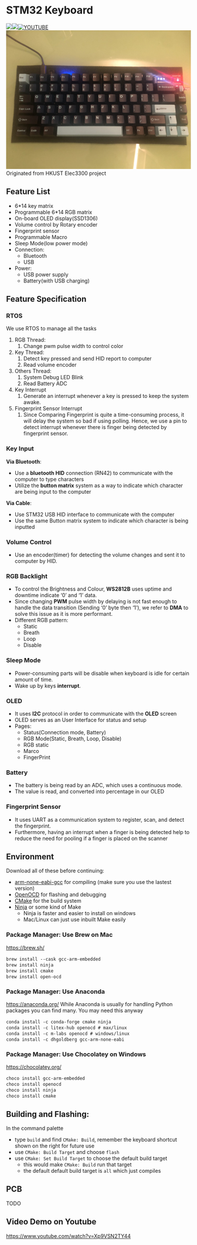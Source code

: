 # STM32 Keyboard
<img src="https://img.shields.io/badge/Made_with-stm32f103-blueviolet"><img src="https://img.shields.io/badge/Status-ongoing-brightgreen">[![YOUTUBE](https://img.shields.io/badge/Video-Youtube-red)](https://youtu.be/Xp9VSN2TY44)
![View](doc/images/view.jpg)
Originated from HKUST Elec3300 project

## Feature List
* 6*14 key matrix
* Programmable 6*14 RGB matrix
* On-board OLED display(SSD1306)
* Volume control by Rotary encoder
* Fingerprint sensor
* Programmable Macro
* Sleep Mode(low power mode)
* Connection:
    * Bluetooth
    * USB
* Power:
    * USB power supply
    * Battery(with USB charging)

## Feature Specification

### RTOS
We use RTOS to manage all the tasks

1. RGB Thread: 
    1. Change pwm pulse width to control color
2. Key Thread: 
    1. Detect key pressed and send HID report to computer
    2. Read volume encoder
3. Others Thread: 
    1. System Debug LED Blink
    2. Read Battery ADC
4. Key Interrupt
	1. Generate an interrupt whenever a key is pressed to keep the system awake.
5. Fingerprint Sensor Interrupt
    1. Since Comparing Fingerprint is quite a time-consuming process, it will delay the system so bad if using polling. Hence, we use a pin to detect interrupt whenever there is finger being detected by fingerprint sensor.

### Key Input

**Via Bluetooth**: 
* Use a **bluetooth HID** connection (RN42) to communicate with the computer to type characters
* Utilize the **button matrix** system as a way to indicate which character are being input to the computer

**Via Cable**:
* Use STM32 USB HID interface to communicate with the computer
* Use the same Button matrix system to indicate which character is being inputted

### Volume Control
* Use an encoder(timer) for detecting the volume changes and sent it to computer by HID.

### RGB Backlight
* To control the Brightness and Colour, **WS2812B** uses uptime and downtime indicate ‘0’ and ‘1’ data.
* Since changing **PWM** pulse width by delaying is not fast enough to handle the data transition (Sending ‘0’ byte then ‘1’), we refer to **DMA** to solve this issue as it is more performant.
* Different RGB pattern:
	- Static
	- Breath
	- Loop
	- Disable

### Sleep Mode
* Power-consuming parts will be disable when keyboard is idle for certain amount of time.
* Wake up by keys **interrupt**.

### OLED
* It uses **I2C** protocol in order to communicate with the **OLED** screen
* OLED serves as an User Interface for status and setup
* Pages:
	- Status(Connection mode, Battery)
	- RGB Mode(Static, Breath, Loop, Disable)
	- RGB static
	- Marco
	- FingerPrint

### Battery
* The battery is being read by an ADC, which uses a continuous mode.
* The value is read, and converted into percentage in our OLED

### Fingerprint Sensor
* It uses UART as a communication system to register, scan, and detect the fingerprint.
* Furthermore, having an interrupt when a finger is being detected help to reduce the need for pooling if a finger is placed on the scanner

## Environment
Download all of these before continuing:

- [arm-none-eabi-gcc](https://developer.arm.com/tools-and-software/open-source-software/developer-tools/gnu-toolchain/gnu-rm/downloads) for compiling (make sure you use the lastest version)
- [OpenOCD](https://github.com/xpack-dev-tools/openocd-xpack/releases/) for flashing and debugging
- [CMake](https://cmake.org/download/) for the build system
- [Ninja](https://ninja-build.org/) or some kind of Make
	- Ninja is faster and easier to install on windows
	- Mac/Linux can just use inbuilt Make easily

### Package Manager: Use Brew on Mac

https://brew.sh/

```
brew install --cask gcc-arm-embedded
brew install ninja
brew install cmake
brew install open-ocd
```

### Package Manager: Use Anaconda

https://anaconda.org/
While Anaconda is usually for handling Python packages you can find many. You may need this anyway

```
conda install -c conda-forge cmake ninja 
conda install -c litex-hub openocd # max/linux
conda install -c m-labs openocd # windows/linux
conda install -c dhgoldberg gcc-arm-none-eabi
```

### Package Manager: Use Chocolatey on Windows

https://chocolatey.org/

```
choco install gcc-arm-embedded
choco install openocd
choco install ninja
choco install cmake
```
## Building and Flashing:
In the command palette
- type `build` and find `CMake: Build`, remember the keyboard shortcut shown on the right for future use
- use `CMake: Build Target` and choose `flash`
- use `CMake: Set Build Target` to choose the default build target
    - this would make `CMake: Build` run that target
    - the default default build target is `all` which just compiles

## PCB
TODO

## Video Demo on Youtube
https://www.youtube.com/watch?v=Xp9VSN2TY44
